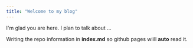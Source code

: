 ```yaml
---
title: "Welcome to my blog"
---
```


I'm glad you are here. I plan to talk about ...

Writing the repo information in **index.md** so github pages wiill __auto__ read it.

